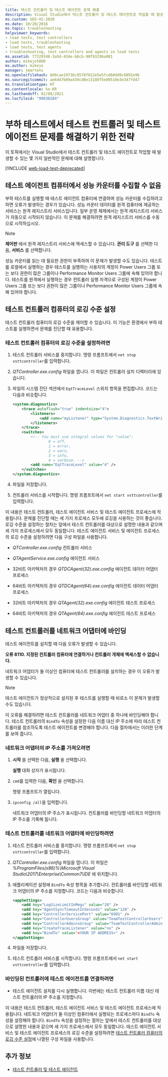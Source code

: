 ```yaml
---
title: 테스트 컨트롤러 및 테스트 에이전트 문제 해결
description: Visual Studio에서 테스트 컨트롤러 및 테스트 에이전트로 작업할 때 발생할 수 있는 몇 가지 일반적인 문제에 대해 알아봅니다.
ms.custom: SEO-VS-2020
ms.date: 10/20/2016
ms.topic: troubleshooting
helpviewer_keywords:
- load tests, test controllers
- load tests, troubleshooting
- load tests, test agents
- troubleshooting, test controllers and agents in load tests
ms.assetid: 77329348-3a5d-43de-b6cb-90f93296a081
author: mikejo5000
ms.author: mikejo
manager: jmartens
ms.openlocfilehash: 8d9cae19736c9578f812e5e5fcd60dd9c6092e96
ms.sourcegitcommit: ae6d47b09a439cd0e13180f5e89510e3e347fd47
ms.translationtype: HT
ms.contentlocale: ko-KR
ms.lasthandoff: 02/08/2021
ms.locfileid: "99838284"
---
```

# <a name="strategies-for-troubleshooting-test-controllers-and-test-agents-in-load-tests"></a>부하 테스트에서 테스트 컨트롤러 및 테스트 에이전트 문제를 해결하기 위한 전략

이 토픽에서는 Visual Studio에서 테스트 컨트롤러 및 테스트 에이전트로 작업할 때 발생할 수 있는 몇 가지 일반적인 문제에 대해 설명합니다.

[!INCLUDE [web-load-test-deprecated](includes/web-load-test-deprecated.md)]

## <a name="unable-to-collect-performance-counters-on-test-agent-computer"></a>테스트 에이전트 컴퓨터에서 성능 카운터를 수집할 수 없음

부하 테스트를 실행할 때 테스트 에이전트 컴퓨터에 연결하여 성능 카운터를 수집하려고 하면 오류가 발생하는 경우가 있습니다. 성능 카운터 데이터를 원격 컴퓨터에 제공하는 서비스는 원격 레지스트리 서비스입니다. 일부 운영 체제에서는 원격 레지스트리 서비스가 자동으로 시작되지 않습니다. 이 문제를 해결하려면 원격 레지스트리 서비스를 수동으로 시작하십시오.

> [!NOTE]
> **제어판** 에서 원격 레지스트리 서비스에 액세스할 수 있습니다. **관리 도구** 를 선택한 다음, **서비스** 를 선택합니다.

성능 카운터를 읽는 데 필요한 권한이 부족하여 이 문제가 발생할 수도 있습니다. 테스트를 로컬에서 실행하는 경우 테스트를 실행하는 사용자의 계정이 Power Users 그룹 또는 보다 권한이 많은 그룹이나 Performance Monitor Users 그룹에 속해 있어야 합니다. 테스트를 원격에서 실행하는 경우 컨트롤러 실행 자격으로 구성된 계정이 Power Users 그룹 또는 보다 권한이 많은 그룹이나 Performance Monitor Users 그룹에 속해 있어야 합니다.

## <a name="set-the-logging-level-on-a-test-controller-computer"></a>테스트 컨트롤러 컴퓨터의 로깅 수준 설정

테스트 컨트롤러 컴퓨터의 로깅 수준을 제어할 수 있습니다. 이 기능은 환경에서 부하 테스트를 실행하면서 문제를 진단할 때 유용합니다.

### <a name="to-set-the-logging-level-on-a-test-controller-computer"></a>테스트 컨트롤러 컴퓨터의 로깅 수준을 설정하려면

1. 테스트 컨트롤러 서비스를 중지합니다. 명령 프롬프트에서 `net stop vsttcontroller`를 입력합니다.

2. *QTController.exe.config* 파일을 엽니다. 이 파일은 컨트롤러 설치 디렉터리에 있습니다.

3. 파일의 시스템 진단 섹션에서 `EqtTraceLevel` 스위치 항목을 편집합니다. 코드는 다음과 비슷합니다.

    ```xml
    <system.diagnostics>
        <trace autoflush="true" indentsize="4">
            <listeners>
                <add name="myListener" type="System.Diagnostics.TextWriterTraceListener" initializeData="d:\VSTestHost.log" />
            </listeners>
        </trace>
        <switches>
            <!-- You must use integral values for "value":
                    0 = off,
                    1 = error,
                    2 = warn,
                    3 = info,
                    4 = verbose. -->
            <add name="EqtTraceLevel" value="4" />
        </switches>
    </system.diagnostics>
    ```

4. 파일을 저장합니다.

5. 컨트롤러 서비스를 시작합니다. 명령 프롬프트에서 `net start vsttcontroller`를 입력합니다.

이 내용은 테스트 컨트롤러, 테스트 에이전트 서비스 및 테스트 에이전트 프로세스에 적용됩니다. 문제를 진단할 때는 세 가지 프로세스 모두에 로깅을 사용하는 것이 좋습니다. 로깅 수준을 설정하는 절차는 앞에서 테스트 컨트롤러를 대상으로 설명한 내용과 같으며 세 가지 프로세스에서 모두 동일합니다. 테스트 에이전트 서비스 및 에이전트 프로세스의 로깅 수준을 설정하려면 다음 구성 파일을 사용합니다.

- *QTController.exe.config* 컨트롤러 서비스

- *QTAgentService.exe.config* 에이전트 서비스

- 32비트 아키텍처의 경우 *QTDCAgent(32).exe.config* 에이전트 데이터 어댑터 프로세스

- 64비트 아키텍처의 경우 *QTDCAgent(64).exe.config* 에이전트 데이터 어댑터 프로세스

- 32비트 아키텍처의 경우 *QTAgent(32).exe.config* 에이전트 테스트 프로세스

- 64비트 아키텍처의 경우 *QTAgent(64).exe.config* 에이전트 테스트 프로세스

## <a name="bind-a-test-controller-to-a-network-adapter"></a>테스트 컨트롤러를 네트워크 어댑터에 바인딩

테스트 에이전트를 설치할 때 다음 오류가 발생할 수 있습니다.

**오류 8110. 지정된 컨트롤러 컴퓨터에 연결하거나 컨트롤러 개체에 액세스할 수 없습니다.**

네트워크 어댑터가 둘 이상인 컴퓨터에 테스트 컨트롤러를 설치하는 경우 이 오류가 발생할 수 있습니다.

> [!NOTE]
> 테스트 에이전트가 정상적으로 설치된 후 테스트를 실행할 때 비로소 이 문제가 발생할 수도 있습니다.

이 오류를 해결하려면 테스트 컨트롤러를 네트워크 어댑터 중 하나에 바인딩해야 합니다. 테스트 컨트롤러의 `BindTo` 속성을 설정한 다음 이름 대신 IP 주소에 따라 테스트 컨트롤러를 참조하도록 테스트 에이전트를 변경해야 합니다. 다음 절차에서는 이러한 단계를 보여 줍니다.

### <a name="to-obtain-the-ip-address-of-the-network-adapter"></a>네트워크 어댑터의 IP 주소를 가져오려면

1. **시작** 을 선택한 다음, **실행** 을 선택합니다.

     **실행** 대화 상자가 표시됩니다.

2. `cmd`를 입력한 다음, **확인** 을 선택합니다.

     명령 프롬프트가 열립니다.

3. `ipconfig /all`을 입력합니다.

     네트워크 어댑터의 IP 주소가 표시됩니다. 컨트롤러를 바인딩할 네트워크 어댑터의 IP 주소를 기록해 둡니다.

### <a name="to-bind-a-test-controller-to-a-network-adapter"></a>테스트 컨트롤러를 네트워크 어댑터에 바인딩하려면

1. 테스트 컨트롤러 서비스를 중지합니다. 명령 프롬프트에서 `net stop vsttcontroller`를 입력합니다.

2. *QTController.exe.config* 파일을 엽니다. 이 파일은 *%ProgramFiles(x86)%\Microsoft Visual Studio\2017\Enterprise\Common7\IDE* 에 위치합니다.

3. 애플리케이션 설정에 `BindTo` 속성 항목을 추가합니다. 컨트롤러를 바인딩할 네트워크 어댑터의 IP 주소를 지정합니다. 코드는 다음과 비슷합니다.

    ```xml
    <appSettings>
        <add key="LogSizeLimitInMegs" value="20" />
        <add key="AgentSyncTimeoutInSeconds" value="120" />
        <add key="ControllerServicePort" value="6901" />
        <add key="ControllerUsersGroup" value="TeamTestControllerUsers" />
        <add key="ControllerAdminsGroup" value="TeamTestControllerAdmins" />
        <add key="CreateTraceListener" value="no" />
        <add key="BindTo" value="<YOUR IP ADDRESS>" />
    </appSettings>
    ```

4. 파일을 저장합니다.

5. 테스트 컨트롤러 서비스를 시작합니다. 명령 프롬프트에서 `net start vsttcontroller`를 입력합니다.

### <a name="to-connect-a-test-agent-to-a-bound-controller"></a>바인딩된 컨트롤러에 테스트 에이전트를 연결하려면

- 테스트 에이전트 설치를 다시 실행합니다. 이번에는 테스트 컨트롤러 이름 대신 테스트 컨트롤러의 IP 주소를 지정합니다.

이 내용은 테스트 컨트롤러, 테스트 에이전트 서비스 및 테스트 에이전트 프로세스에 적용됩니다. 네트워크 어댑터가 둘 이상인 컴퓨터에서 실행되는 프로세스마다 `BindTo` 속성을 설정해야 합니다. `BindTo` 속성을 설정하는 절차는 앞에서 테스트 컨트롤러를 대상으로 설명한 내용과 같으며 세 가지 프로세스에서 모두 동일합니다. 테스트 에이전트 서비스 및 테스트 에이전트 프로세스의 로깅 수준을 설정하려면 [테스트 컨트롤러 컴퓨터의 로깅 수준 설정](#set-the-logging-level-on-a-test-controller-computer)에 나열된 구성 파일을 사용합니다.

## <a name="see-also"></a>추가 정보

- [테스트 컨트롤러 및 테스트 에이전트](../test/configure-test-agents-and-controllers-for-load-tests.md)
